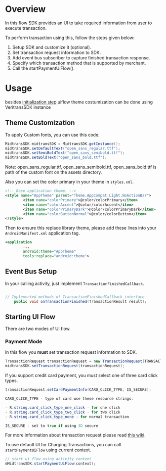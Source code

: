 # Overview

In this flow SDK provides an UI to take required information from user to execute transaction.

To perform transaction using this, follow the steps given below:

1. Setup SDK and customize it (optional).
2. Set transaction request information to SDK.
3. Add event bus subscriber to capture finished transaction response.
4. Specify which transaction method that is supported by merchant.
5. Call the startPaymentUiFlow().

# Usage
besides [initialization step](https://github.com/veritrans/veritrans-android/wiki/SDK-Initialization#uiflow-initialization) uiflow theme costumization can be done using VeritransSDK instance

## Theme Customization

To apply Custom fonts, you can use this code.

```Java
MidtransSDK midtransSDK = MidtransSDK.getInstance();
midtransSDK.setDefaultText("open_sans_regular.ttf");
midtransSDK.setSemiBoldText("open_sans_semibold.ttf");
midtransSDK.setBoldText("open_sans_bold.ttf");
```
Note: open_sans_regular.ttf, open_sans_semibold.ttf, open_sans_bold.ttf is path of the custom font on the assets directory.

Also you can set the color primary in your theme in `styles.xml`.

```xml
<!-- Base application theme. -->
<style name="AppTheme" parent="Theme.AppCompat.Light.NoActionBar">
        <item name="colorPrimary">@color/colorPrimary</item>
        <item name="colorAccent">@color/colorAccent</item>
        <item name="colorPrimaryDark">@color/colorPrimaryDark</item>
        <item name="colorButtonNormal">@color/colorButton</item>
</style>
```

Then to ensure this replace library theme, please add these lines into your `AndroidManifest.xml` application tag.

```xml
<application
        ...
        android:theme="AppTheme"
        tools:replace="android:theme">
```

## Event Bus Setup

In your calling activity, just implement `TransactionFinishedCallback`.

```Java

// Implemented methods of TransactionFinishedCallback interface
    public void onTransactionFinished(TransactionResult result);
```
## Starting UI Flow

There are two modes of UI flow.

### Payment Mode

In this flow you **must** set transaction request information to SDK.

```Java
TransactionRequest transactionRequest = new TransactionRequest(TRANSACTION_ID, TRANSACTION_AMOUNT);
midtransSDK.setTransactionRequest(transactionRequest);
```

If you support credit card payment, you must select one of three card click types.

```Java
transactionRequest.setCardPaymentInfo(CARD_CLICK_TYPE, IS_SECURE);

CARD_CLICK_TYPE - type of card use these resource strings:

- R.string.card_click_type_one_click - for one click
- R.string.card_click_type_two_click - for two click
- R.string.card_click_type_none - for normal transaction

IS_SECURE - set to true if using 3D secure
```

For more information about transaction request please read [this wiki](https://github.com/veritrans/veritrans-android/wiki/Core-Flow#setting-transaction-details).

To use default UI for Charging Transactions, you can call `startPaymentUiFlow` using current context.

```Java
// start ui flow using activity context
mMidtransSDK.startPaymentUiFlow(context);
```

